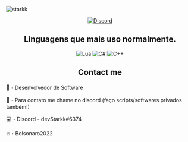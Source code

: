 ![starkk](https://cdn.discordapp.com/attachments/983113886733578250/983132371673051217/devStarkk.png)


</p>
<p align="center">
    <a href="https://discord.com/users/917826867795488818">
   <img alt="Discord" src="https://img.shields.io/badge/Discord-devStarkk%236374-7289DA?style=for-the-badge&logo=discord&logoColor=7289DA&logoWidth=10&labelColor=000'"></a> 

 <h2 align="center">Linguagens que mais uso normalmente.</h2>
<p align="center">
  <img alt="Lua" src="https://img.shields.io/badge/Lua-2C2D72?style=for-the-badge&logo=lua&logoColor=white"></a> 
  <img alt="C#" src="https://img.shields.io/badge/C%23-239120?style=for-the-badge&logo=c-sharp&logoColor=white"></a> 
  <img alt="C++" src="https://img.shields.io/badge/C%2B%2B-00599C?style=for-the-badge&logo=c%2B%2B&logoColor=white"></a>    
</p>


<h2 align="center">Contact me</h2>

🚀・Desenvolvedor de Software

📩・Para contato me chame no discord (faço scripts/softwares privados também!)

💻・Discord - devStarkk#6374

🔥・Bolsonaro2022

</pre><br>
